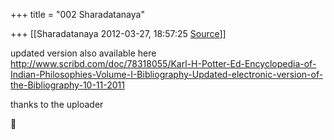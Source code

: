 +++
title = "002 Sharadatanaya"

+++
[[Sharadatanaya	2012-03-27, 18:57:25 [Source](https://groups.google.com/g/bvparishat/c/0txz5_ApGxc)]]



updated version also available here  
<http://www.scribd.com/doc/78318055/Karl-H-Potter-Ed-Encyclopedia-of-Indian-Philosophies-Volume-I-Bibliography-Updated-electronic-version-of-the-Bibliography-10-11-2011>  
  
thanks to the uploader  



